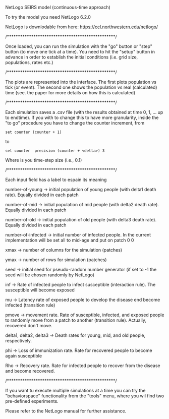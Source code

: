 NetLogo SEIRS model (continuous-time approach)

To try the model you need NetLogo 6.2.0

NetLogo is downlodable from here: https://ccl.northwestern.edu/netlogo/

/*************************************************/

Once loaded, you can run the simulation with the "go" 
button or "step" button (to move one tick at a time).
You need to hit the "setup" button in advance in order 
to establish the initial conditions (i.e. grid size,
populations, rates etc.)

/*************************************************/

Tho plots are represented into the interface.
The first plots population vs tick (or event). 
The second one shows the population vs real (calculated) time 
(see. the paper for more details on how this is calculated)

/*************************************************/

Each simulation saves a <seed>.csv file (with the results 
obtained at time 0, 1, ... up to endtime).
If you with to change this to have more granularity, 
inside the "to go" procedure you have to change 
the counter increment, from

    set counter (counter + 1)
  
to 

    set counter  precision (counter + <delta>) 3

Where <delta> is you time-step size (i.e., 0.1)

/*************************************************/

Each input field has a label to espain its meaning

number-of-young  -> initial population of young 
people (with delta1 death rate). Equally divided 
in each patch

number-of-mid  -> initial population of mid people
(with delta2 death rate). Equally divided 
in each patch

number-of-old  -> initial population of old people
(with delta3 death rate). Equally divided
in each patch

number-of-infected -> initial number of infected people.
In the current implementation will be set all
to mid-age and put on patch 0 0

xmax -> number of columns for the simulation (patches)

ymax -> number of rows for simulation  (patches)

seed -> initial seed for pseudo-random number 
generator (if set to -1 the seed will be
chosen randomly by NetLogo)

inf ->  Rate of infected people to infect
susceptible (interaction rule). The susceptible 
will become exposed

mu -> Latency rate of exposed people to develop 
the disease end become infected (transition rule)

pmove -> movement rate. Rate of susceptible, infected,
and exposed people to randomly move from a patch
to another (transition rule). Actually, recovered don't move.

delta1, delta2, delta3 -> Death rates for young, 
mid, and old people, respectively.

phi -> Loss of immunization rate. Rate for 
recovered people to become again susceptible

Rho -> Recovery rate. Rate for infected people 
to recover from the disease and become recovered.

/*************************************************/

If you want tu execute multiple simulations at a time you 
can try the "behaviorspace" functionality from the "tools"
menu, where you wil find two pre-defined experiments.

Please refer to the NetLogo manual for further assistance.



